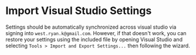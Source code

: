 # Import Visual Studio Settings

Settings should be automatically synchronized across visual studio via signing into `west.ryan.k@gmail.com`.
However, if that doesn't work, you can restore your settings using the included file by opening Visual Studio 
and selecting `Tools > Import and Export Settings...` then following the wizard.

